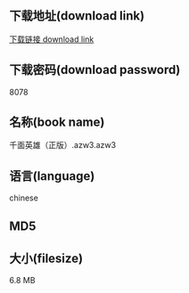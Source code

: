 ## 下载地址(download link)
[下载链接 download link](https://tutu365.netlify.app/?s=%E5%8D%83%E9%9D%A2%E8%8B%B1%E9%9B%84%EF%BC%88%E6%AD%A3%E7%89%88%EF%BC%89.azw3)

## 下载密码(download password)
8078

## 名称(book name)
千面英雄（正版）.azw3.azw3

## 语言(language)
chinese

## MD5


## 大小(filesize)
6.8 MB
